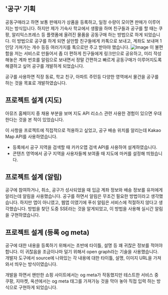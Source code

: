 ## '공구' 기획
공동구매라고 하면 보통 판매자가 상품을 등록하고, 일정 수량이 모이면 판매가 이루어지는 방식입니다.
하지만 제가 기숙사 학교에서 생활을 하며 친구들과 공구를 할 때는 쿠팡, 알리익스프레스 등 플랫폼에 올려진 물품을 공동구매 하는 방법으로 하게 되었습니다.
이 방법으로 공구를 하게 되면 살만할 친구들에게 카톡으로 보내고, 계좌도 보내며 1인당 가져가는 개수 등등 여러가지를 톡으로만 주고 받아야 했습니다.
![Image](https://github.com/user-attachments/assets/f26cc943-eb8f-41d9-808d-e4f95edb87b7)
이 불편함을 저는 서비스로 만들어서 좀 더 편하게 친구들에게 링크만으로 공유하고, 미리 작성해놓은 계좌 번호를 알림으로 보내면서 정말 간편하고 빠르게 공동구매가 이루어지도록 해결하고 싶어 공구를 개발하게 되었습니다.

공구를 사용하면 직장 동료, 학교 친구, 아파트 주민등 다양한 영역에서 물건을 공구를 하는 것을 목표로 개발하였습니다.

## 프로젝트 설계 (지도)
아뮤즈 홈페이지 중 채용 부분을 보며 지도 API 리소스 관련 사용한 경험이 있으면 우대한다는 것을 본 적이 있었습니다. 

이 사항을 프로젝트에 직접적으로 적용하고 싶었고, 공구 배송 위치를 알리는데 Kakao Map API를 사용하였습니다.
- 등록에서 공구 지역을 검색할 때 카카오맵 검색 API를 사용하여 설계하였습니다.
- 콘텐츠 영역에서 공구 지역을 사용자들께 보여줄 때 지도에 마커를 설정해 띄웠습니다. 

## 프로젝트 설계 (알림)
공구에 참여하거나, 취소, 공구가 성사되었을 때 입금 계좌 정보와 배송 정보를 유저에게 알리는데 알림을 사용했습니다.
공구를 하면서 알림은 무조건 필요한 방법이라고 생각했습니다. 하지만 앱이 아니였고, 웹앱 이였기에 푸쉬 알림은 서비스에 적절하지 않다고 생각했습니다.
방법을 찾던 도중 SSE라는 것을 알게되었고, 이 방법을 사용해 실시간 알림을 구현하였습니다. 

## 프로젝트 설계 (등록 og meta)
공구에 대한 내용을 등록하기 위해서는 초반에 타이틀, 설명 등 꽤 귀찮은 정보를 적어야 합니다.
이 귀찮음을 조금이나마 덜기 위해서 open graph라는 기술을 사용했습니다.
개발자 도구에서 source에 나와있는 각 내용에 대한 타이틀, 설명, 이미지 URL을 가져와서 띄우는 방식이였습니다. 

개발을 하면서 왠만한 쇼핑 사이트에서는 og meta가 작동했지만 테스트한 서비스 중 쿠팡, 지마켓, 옥션에서는 og meta 태그를 가져가능 것을 막아 놓아 직접 입력 하는 방식으로 구현하게 되었습니다. 
